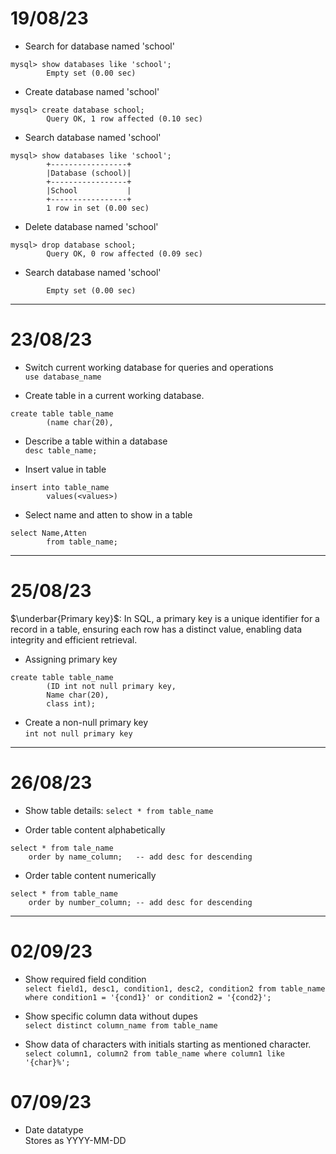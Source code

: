 # 19/08/23

- Search for database named 'school'

```
mysql> show databases like 'school';
        Empty set (0.00 sec)
```

- Create database named 'school'

```
mysql> create database school;
        Query OK, 1 row affected (0.10 sec)
```

- Search database named 'school'

```
mysql> show databases like 'school';
        +-----------------+
        |Database (school)|
        +-----------------+
        |School           |
        +-----------------+
        1 row in set (0.00 sec)
```

- Delete database named 'school'

```
mysql> drop database school;
        Query OK, 0 row affected (0.09 sec)
```

- Search database named 'school'

```mysql> show database like 'school';
        Empty set (0.00 sec)
```

---

# 23/08/23

- Switch current working database for queries and operations  
  `use database_name`

- Create table in a current working database.

```
create table table_name
        (name char(20),

```

- Describe a table within a database  
  `desc table_name;`

- Insert value in table

```
insert into table_name
        values(<values>)
```

- Select name and atten to show in a table

```
select Name,Atten
        from table_name;
```

---

# 25/08/23

$\underbar{Primary key}$: In SQL, a primary key is a unique identifier for a record in a table, ensuring each row has a distinct value, enabling data integrity and efficient retrieval.

- Assigning primary key

```
create table table_name
        (ID int not null primary key,
        Name char(20),
        class int);
```

- Create a non-null primary key  
`int not null primary key` 


--- 

# 26/08/23 

- Show table details:
`select * from table_name`

- Order table content alphabetically 
```
select * from tale_name 
	order by name_column;	-- add desc for descending 
```
- Order table content numerically 
``` 
select * from table_name 
	order by number_column;	-- add desc for descending 
```

---

# 02/09/23 

- Show required field condition  
`select field1, desc1, condition1, desc2, condition2 from table_name where condition1 = '{cond1}' or condition2 = '{cond2}'; `

- Show specific column data without dupes  
`select distinct column_name from table_name`

- Show data of characters with initials starting as mentioned character.  
`select column1, column2 from table_name where column1 like '{char}%';` 

# 07/09/23 

- Date datatype  
Stores as YYYY-MM-DD 



